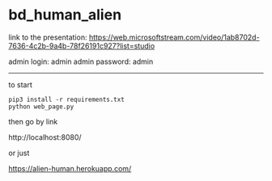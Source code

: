 # bd_human_alien

link to the presentation: https://web.microsoftstream.com/video/1ab8702d-7636-4c2b-9a4b-78f26191c927?list=studio

admin login: admin
admin password: admin

---
to start 
```
pip3 install -r requirements.txt
python web_page.py
```
then go by link

http://localhost:8080/

or just

https://alien-human.herokuapp.com/
